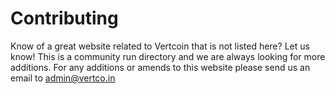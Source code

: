 # Contributing

Know of a great website related to Vertcoin that is not listed here? Let us know! This is a community run directory and we are always looking for more additions.
For any additions or amends to this website please send us an email to admin@vertco.in
